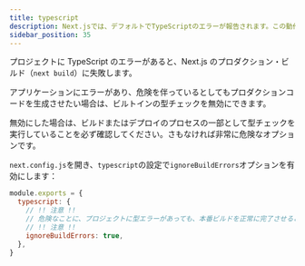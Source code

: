 ```yaml
---
title: typescript
description: Next.jsでは、デフォルトでTypeScriptのエラーが報告されます。この動作を無効にする方法をこちらで学びましょう。
sidebar_position: 35
---
```


プロジェクトに TypeScript のエラーがあると、Next.js のプロダクション・ビルド（`next build`）に失敗します。

アプリケーションにエラーがあり、危険を伴っているとしてもプロダクションコードを生成させたい場合は、ビルトインの型チェックを無効にできます。

無効にした場合は、ビルドまたはデプロイのプロセスの一部として型チェックを実行していることを必ず確認してください。さもなければ非常に危険なオプションです。

`next.config.js`を開き、`typescript`の設定で`ignoreBuildErrors`オプションを有効にします：

```js title="next.config.js"
module.exports = {
  typescript: {
    // !! 注意 !!
    // 危険なことに、プロジェクトに型エラーがあっても、本番ビルドを正常に完了させることができる
    // !! 注意 !!
    ignoreBuildErrors: true,
  },
}
```

